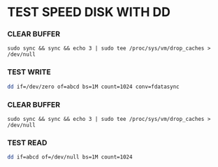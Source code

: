 # TEST SPEED DISK WITH DD

### CLEAR BUFFER
```
sudo sync && sync && echo 3 | sudo tee /proc/sys/vm/drop_caches > /dev/null
```
### TEST WRITE
```bash
dd if=/dev/zero of=abcd bs=1M count=1024 conv=fdatasync
```
### CLEAR BUFFER
```
sudo sync && sync && echo 3 | sudo tee /proc/sys/vm/drop_caches > /dev/null
```
### TEST READ
```bash
dd if=abcd of=/dev/null bs=1M count=1024
```